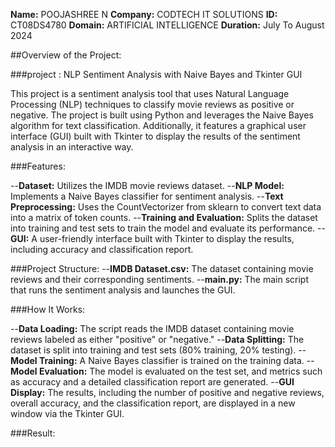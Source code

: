 **Name:** POOJASHREE N
**Company:** CODTECH IT SOLUTIONS
**ID:** CT08DS4780
**Domain:** ARTIFICIAL INTELLIGENCE
**Duration:** July To August 2024

##Overview of the Project:

###project : NLP Sentiment Analysis with Naive Bayes and Tkinter GUI

This project is a sentiment analysis tool that uses Natural Language Processing (NLP) techniques to classify movie reviews as positive or negative. The project is built using Python and leverages the Naive Bayes algorithm for text classification. Additionally, it features a graphical user interface (GUI) built with Tkinter to display the results of the sentiment analysis in an interactive way.

###Features:

--**Dataset:** Utilizes the IMDB movie reviews dataset.
--**NLP Model:** Implements a Naive Bayes classifier for sentiment analysis.
--**Text Preprocessing:** Uses the CountVectorizer from sklearn to convert text data into a matrix of token counts.
--**Training and Evaluation:** Splits the dataset into training and test sets to train the model and evaluate its performance.
--**GUI:** A user-friendly interface built with Tkinter to display the results, including accuracy and classification report.

###Project Structure:
--**IMDB Dataset.csv:** The dataset containing movie reviews and their corresponding sentiments.
--**main.py:** The main script that runs the sentiment analysis and launches the GUI.

###How It Works:

--**Data Loading:** The script reads the IMDB dataset containing movie reviews labeled as either "positive" or "negative."
--**Data Splitting:** The dataset is split into training and test sets (80% training, 20% testing).
--**Model Training:** A Naive Bayes classifier is trained on the training data.
--**Model Evaluation:** The model is evaluated on the test set, and metrics such as accuracy and a detailed classification report are generated.
--**GUI Display:** The results, including the number of positive and negative reviews, overall accuracy, and the classification report, are displayed in a new window via the Tkinter GUI.

###Result:
